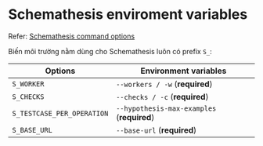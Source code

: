 # Schemathesis enviroment variables

Refer: [Schemathesis command options](/docker-ers-single/docs/Schemathesis.md)

Biến môi trường nằm dùng cho Schemathesis luôn có prefix `S_`:

| Options                    | Environment variables                      |
| -------------------------- | ------------------------------------------ |
| `S_WORKER`                 | `--workers / -w` (**required**)            |
| `S_CHECKS`                 | `--checks / -c` (**required**)             |
| `S_TESTCASE_PER_OPERATION` | `--hypothesis-max-examples` (**required**) |
| `S_BASE_URL`               | `--base-url` (**required**)                |
